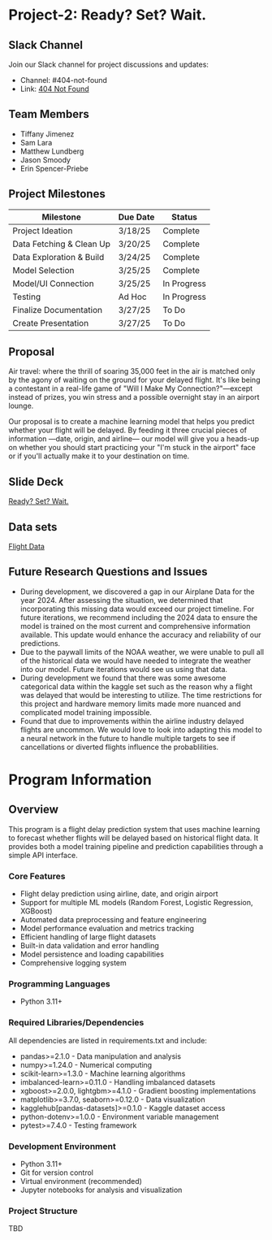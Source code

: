 # Project-2: Ready? Set? Wait.
## Slack Channel
Join our Slack channel for project discussions and updates:
- Channel: #404-not-found
- Link: [404 Not Found](https://aiptwestnovem-cki2893.slack.com/archives/C089LSTUQER)

## Team Members
- Tiffany Jimenez
- Sam Lara
- Matthew Lundberg
- Jason Smoody
- Erin Spencer-Priebe 
 
 ## Project Milestones

| Milestone | Due Date | Status |
|----------|----------|----------|
| Project Ideation | 3/18/25 | Complete |
| Data Fetching & Clean Up | 3/20/25 | Complete |
| Data Exploration & Build | 3/24/25 | Complete |
| Model Selection | 3/25/25 | Complete |
| Model/UI Connection | 3/25/25 | In Progress |
| Testing | Ad Hoc | In Progress |
| Finalize Documentation | 3/27/25 | To Do |
| Create Presentation | 3/27/25 | To Do |

## Proposal
Air travel: where the thrill of soaring 35,000 feet in the air is matched only by the agony of waiting on the ground for your delayed flight. It's like being a contestant in a real-life game of "Will I Make My Connection?"—except instead of prizes, you win stress and a possible overnight stay in an airport lounge.

Our proposal is to create a machine learning model that helps you predict whether your flight will be delayed. By feeding it three crucial pieces of information —date, origin, and airline— our model will give you a heads-up on whether you should start practicing your "I'm stuck in the airport" face or if you'll actually make it to your destination on time.

## Slide Deck
[Ready? Set? Wait.](https://docs.google.com/presentation/d/1pJ8xgxxK05_RRqku2S9UNKVRdpPeZABSz4UzP7nNt7k/edit?usp=sharing)

## Data sets
[Flight Data](https://www.kaggle.com/datasets/patrickzel/flight-delay-and-cancellation-dataset-2019-2023)

## Future Research Questions and Issues
- During development, we discovered a gap in our Airplane Data for the year 2024. After assessing the situation, we determined that incorporating this missing data would exceed our project timeline. For future iterations, we recommend including the 2024 data to ensure the model is trained on the most current and comprehensive information available. This update would enhance the accuracy and reliability of our predictions.
- Due to the paywall limits of the NOAA weather, we were unable to pull all of the historical data we would have needed to integrate the weather into our model. Future iterations would see us using that data.
- During development we found that there was some awesome categorical data within the kaggle set such as the reason why a flight was delayed that would be interesting to utilize. The time restrictions for this project and hardware memory limits made more nuanced and complicated model training impossible.
- Found that due to improvements within the airline industry delayed flights are uncommon. We would love to look into adapting this model to a neural network in the future to handle multiple targets to see if cancellations or diverted flights influence the probablilities.

# Program Information

## Overview
This program is a flight delay prediction system that uses machine learning to forecast whether flights will be delayed based on historical flight data. It provides both a model training pipeline and prediction capabilities through a simple API interface.

### Core Features
- Flight delay prediction using airline, date, and origin airport
- Support for multiple ML models (Random Forest, Logistic Regression, XGBoost)
- Automated data preprocessing and feature engineering
- Model performance evaluation and metrics tracking
- Efficient handling of large flight datasets
- Built-in data validation and error handling
- Model persistence and loading capabilities
- Comprehensive logging system

### Programming Languages
- Python 3.11+

### Required Libraries/Dependencies
All dependencies are listed in requirements.txt and include:
- pandas>=2.1.0 - Data manipulation and analysis
- numpy>=1.24.0 - Numerical computing
- scikit-learn>=1.3.0 - Machine learning algorithms
- imbalanced-learn>=0.11.0 - Handling imbalanced datasets
- xgboost>=2.0.0, lightgbm>=4.1.0 - Gradient boosting implementations
- matplotlib>=3.7.0, seaborn>=0.12.0 - Data visualization
- kagglehub[pandas-datasets]>=0.1.0 - Kaggle dataset access
- python-dotenv>=1.0.0 - Environment variable management
- pytest>=7.4.0 - Testing framework

### Development Environment
- Python 3.11+
- Git for version control
- Virtual environment (recommended)
- Jupyter notebooks for analysis and visualization

### Project Structure
TBD


